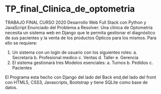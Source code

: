 # TP_final_Clinica_de_optometria
TRABAJO FINAL CURSO 2020 Desarrollo Web Full Stack con Python y JavaScript
Enunciado del Problema a Resolver:
Una clínica de Optometría necesita un sistema web en Django que le permita gestionar el
diagnóstico de sus pacientes y la venta de los productos Ópticos para los mismos. Para ello se requiere:
1. Un sistema con un login de usuario con los siguientes roles:
 a. Secretaría
 b. Profesional medico
 c. Ventas
 d. Taller
 e. Gerencia
2. El sistema gestionará tres Modelos esenciales:
 a. Turnos
 b. Pedidos
 c. Pacientes

El Programa esta hecho con Django del lado del Back end,del lado del front con HTML5, CSS3, Javascripts, Bootstrap y tiene SQLite como base de datos.
